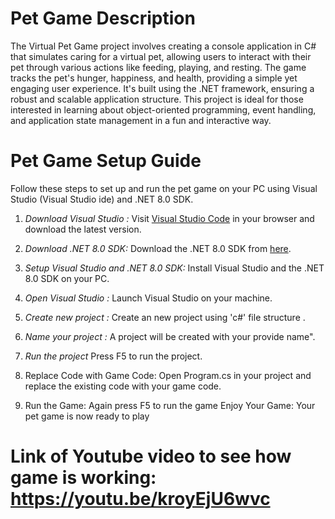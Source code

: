 # Pet Game Description 

The Virtual Pet Game project involves creating a console application in C# that simulates caring for a virtual pet, allowing users to interact with their pet through various actions like feeding, playing, and resting. The game tracks the pet's hunger, happiness, and health, providing a simple yet engaging user experience. It's built using the .NET framework, ensuring a robust and scalable application structure. This project is ideal for those interested in learning about object-oriented programming, event handling, and application state management in a fun and interactive way.




# Pet Game Setup Guide

Follow these steps to set up and run the pet game on your PC using Visual Studio (Visual Studio ide) and .NET 8.0 SDK.

1. *Download Visual Studio :*
   Visit [Visual Studio Code](https://visualstudio.microsoft.com/downloads/) in your browser and download the latest version.

2. *Download .NET 8.0 SDK:*
   Download the .NET 8.0 SDK from [here](https://dotnet.microsoft.com/download/dotnet/8.0).

3. *Setup Visual Studio and .NET 8.0 SDK:*
   Install Visual Studio and the .NET 8.0 SDK on your PC.

4. *Open Visual Studio :*
   Launch Visual Studio on your machine.

5. *Create new project :*
   Create an new project using 'c#' file structure .

6. *Name your project  :*
    A project will be created with your provide name".

7. *Run the project*
   Press F5 to run the project.

8. Replace Code with Game Code:
      Open Program.cs in your project and replace the existing code with your game code.

9. Run the Game: Again press F5 to run the game 
Enjoy Your Game:
Your pet game is now ready to play


# Link of Youtube video to see how game is working: https://youtu.be/kroyEjU6wvc

